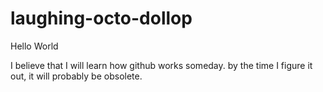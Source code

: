 # laughing-octo-dollop
Hello World

I believe that I will learn how github works someday.
by the time I figure it out, it will probably be obsolete.
